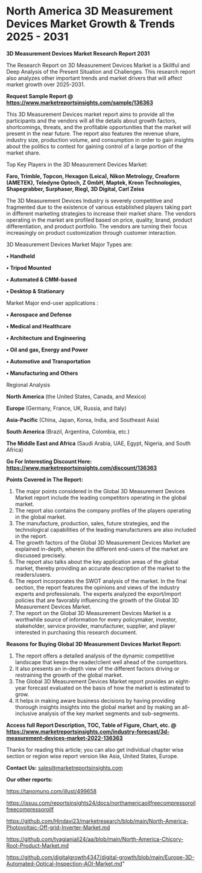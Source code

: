  # North America 3D Measurement Devices Market Growth & Trends 2025 - 2031

<strong>3D Measurement Devices Market Research Report 2031</strong>

The Research Report on 3D Measurement Devices Market is a Skillful and Deep Analysis of the Present Situation and Challenges. This research report also analyzes other important trends and market drivers that will affect market growth over 2025-2031.

<strong>Request Sample Report @ <a href=https://www.marketreportsinsights.com/sample/136363>https://www.marketreportsinsights.com/sample/136363</a></strong>

This 3D Measurement Devices market report aims to provide all the participants and the vendors will all the details about growth factors, shortcomings, threats, and the profitable opportunities that the market will present in the near future. The report also features the revenue share, industry size, production volume, and consumption in order to gain insights about the politics to contest for gaining control of a large portion of the market share.

Top Key Players in the 3D Measurement Devices Market:

<strong>Faro, Trimble, Topcon, Hexagon (Leica), Nikon Metrology, Creaform (AMETEK), Teledyne Optech, Z GmbH, Maptek, Kreon Technologies, Shapegrabber, Surphaser, Riegl, 3D Digital, Carl Zeiss</strong>

The 3D Measurement Devices Industry is severely competitive and fragmented due to the existence of various established players taking part in different marketing strategies to increase their market share. The vendors operating in the market are profiled based on price, quality, brand, product differentiation, and product portfolio. The vendors are turning their focus increasingly on product customization through customer interaction.

3D Measurement Devices Market Major Types are:

<strong>• Handheld

• Tripod Mounted

• Automated & CMM-based

• Desktop & Stationary</strong>

Market Major end-user applications :

<strong>• Aerospace and Defense

• Medical and Healthcare

• Architecture and Engineering

• Oil and gas, Energy and Power

• Automotive and Transportation

• Manufacturing and Others</strong>

Regional Analysis

</u><strong><b>North America</b></strong> (the United States, Canada, and Mexico)

<strong><b>Europe </b></strong>(Germany, France, UK, Russia, and Italy)

<strong><b>Asia-Pacific</b></strong> (China, Japan, Korea, India, and Southeast Asia)

<strong><b>South America</b></strong> (Brazil, Argentina, Colombia, etc.)

<strong><b>The Middle East and Africa</b></strong> (Saudi Arabia, UAE, Egypt, Nigeria, and South Africa)

<strong>Go For Interesting Discount Here: <a href=https://www.marketreportsinsights.com/discount/136363>https://www.marketreportsinsights.com/discount/136363</a></strong>

<strong>Points Covered in The Report:</strong>
<ol>
  <li>The major points considered in the Global 3D Measurement Devices Market report include the leading competitors operating in the global market.</li>
  <li>The report also contains the company profiles of the players operating in the global market.</li>
  <li>The manufacture, production, sales, future strategies, and the technological capabilities of the leading manufacturers are also included in the report.</li>
  <li>The growth factors of the Global 3D Measurement Devices Market are explained in-depth, wherein the different end-users of the market are discussed precisely.</li>
  <li>The report also talks about the key application areas of the global market, thereby providing an accurate description of the market to the readers/users.</li>
  <li>The report incorporates the SWOT analysis of the market. In the final section, the report features the opinions and views of the industry experts and professionals. The experts analyzed the export/import policies that are favorably influencing the growth of the Global 3D Measurement Devices Market.</li>
  <li>The report on the Global 3D Measurement Devices Market is a worthwhile source of information for every policymaker, investor, stakeholder, service provider, manufacturer, supplier, and player interested in purchasing this research document.</li>
</ol>
<strong>Reasons for Buying Global 3D Measurement Devices Market Report:</strong>

<ol>
  <li>The report offers a detailed analysis of the dynamic competitive landscape that keeps the reader/client well ahead of the competitors.</li>
  <li>It also presents an in-depth view of the different factors driving or restraining the growth of the global market.</li>
  <li>The Global 3D Measurement Devices Market report provides an eight-year forecast evaluated on the basis of how the market is estimated to grow.</li>
  <li>It helps in making aware business decisions by having providing thorough insights insights into the global market and by making an all-inclusive analysis of the key market segments and sub-segments.</li>
</ol>
<strong>Access full Report Description, TOC, Table of Figure, Chart, etc. @ <a href=https://www.marketreportsinsights.com/industry-forecast/3d-measurement-devices-market-2022-136363>https://www.marketreportsinsights.com/industry-forecast/3d-measurement-devices-market-2022-136363</a></strong>


Thanks for reading this article; you can also get individual chapter wise section or region wise report version like Asia, United States, Europe.

<strong>Contact Us:</strong>
sales@marketreportsinsights.com

<strong>Our other reports:</strong>

<a href=https://tanomuno.com/illust/499658>https://tanomuno.com/illust/499658</a>

<a href=https://issuu.com/reportsinsights24/docs/northamericaoilfreecompressoroilfreecompressoroilf>https://issuu.com/reportsinsights24/docs/northamericaoilfreecompressoroilfreecompressoroilf</a>

<a href=https://github.com/Hindavi23/marketresearch/blob/main/North-America-Photovoltaic-Off-grid-Inverter-Market.md>https://github.com/Hindavi23/marketresearch/blob/main/North-America-Photovoltaic-Off-grid-Inverter-Market.md</a>

<a href=https://github.com/tyagianjali24/aa/blob/main/North-America-Chicory-Root-Product-Market.md>https://github.com/tyagianjali24/aa/blob/main/North-America-Chicory-Root-Product-Market.md</a>

<a href=https://github.com/digitalgrowth4347/digital-growth/blob/main/Europe-3D-Automated-Optical-Inspection-AOI-Market.md>https://github.com/digitalgrowth4347/digital-growth/blob/main/Europe-3D-Automated-Optical-Inspection-AOI-Market.md</a>"
